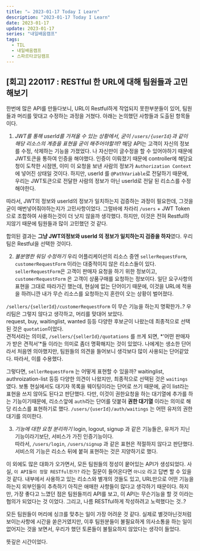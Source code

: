 ```yaml
---
title: "✏️ 2023-01-17 Today I Learn"
description: "2023-01-17 Today I Learn"
date: 2023-01-17
update: 2023-01-17
series: "내일배움캠프"
tags:
  - TIL
  - 내일배움캠프
  - 스파르타코딩캠프
---
```


## [회고] 220117 : RESTful 한 URL에 대해 팀원들과 고민해보기

한번에 많은 API를 만들다보니, URL이 Restful하게 작업되지 못한부분들이 있어, 팀원들과 머리를 맞대고 수정하는 과정을 거쳤다.
아래는 논의했던 사항들과 도출된 항목들이다.

1. _JWT를 통해 userId를 가져올 수 있는 상황에서, 굳이 `/users/{userId}`과 같이 해당 리소스의 계층을 표현을 굳이 해주어야할까?_
   해당 API는 고객이 자신의 정보를 수정, 삭제하는 기능을 가졌었다. 나 자신만이 글수정을 할 수 있어야하기 때문에 JWT토큰을 통하여 인증을 해야했다.
   인증이 이뤄졌기 때문에 controller에 해당요청이 도착한 시점엔, 이미 이 요청을 보낸 사람의 정보가 `Authorization Context`에 넣어진 상태일 것이다.
   하지만, userId 를 `@PathVariable`로 전달하기 때문에, 우리는 JWT토큰으로 전달한 사람의 정보가 아닌 userId로 전달 된 리소스를 수정해야한다.

따라서, JWT의 정보와 userId의 정보가 일치하는지 검증하는 과정이 필요한데, 그것을 굳이 매번넣어줘야하는지가 고민사항이었다.
그럴바에 차라리 `/users` + JWT Token으로 조합하여 사용하는것이 더 낫지 않을까 생각했다. 하지만, 이것은 전혀 Restful하지않기 때문에 팀원들과 많이 고민했던 것 같다.

합의된 결과는 **그냥 JWT의정보와 userId 의 정보가 일치하는지 검증을 하자**였다. 우리팀은 Restful을 선택한 것이다.

2. _불분명한 워딩 수정하기_
   우리 어플리케이션의 리소스 중엔 `sellerRequestForm`, `customerRequestForm` 이라는 대중적이지 않은 리소스들이 있다.
   `sellerRequestForm`은 고객이 판매자 요청을 하기 위한 정보이고, `customerRequestForm` 은 고객이 상품구매를 요청하는 정보이다.
   일단 요구사항의 표현을 그대로 따라가긴 했는데, 현실에 없는 단어이기 때문에, 이것을 URL에 적용을 하려니깐 내가 무슨 리소스를 요청하는지 혼란이 오는 상황이 벌어졌다.

`/sellers/{sellerId}/customerRequestForm` 이 무슨 기능을 하는지 명확한가..? 우리팀은 그렇지 않다고 생각하고, 머리를 맞대어 보았다.  
request, buy, waitinglist, wanted 등등 다양한 후보군이 나왔는데 최종적으로 선택된 것은 `quotation`이었다.  
견적서라는 의미로, `/sellers/{sellerId}/quotations` 를 쓰게 되면, *'어떤 판매자가 받은 견적서'*들 이라는 의미로 좀더 명확해지는 것이 있었다.
나에게는 생소한 단어라서 처음엔 의아했지만, 팀원들의 의견을 들어보니 생각보다 많이 사용되는 단어같았다. 따라서, 이를 수용했다.

그렇다면, `sellerRequestForm` 는 어떻게 표현할 수 있을까?
waitinglist, authroization-list 등등 다양한 의견이 나왔지만, 최종적으로 선택된 것은 `waitings` 였다. 보통 현실에서도 대기자 목록을 웨이팅이라는 단어로 쓰기 때문에, 굳이 list라는 표현을 쓰지 않아도 된다고 판단했다. 다만, 이것이 권한요청을 하는 대기열에 추가를 하는 기능이기때문에, 리소스앞에 `auth`라는 단어를 덧붙혀 **권한 대기열** 이라는 의미로 해당 리소스를 표현하기로 했다. `/users/{userId}/auth/waitings` 는 어떤 유저의 권한 대기를 의미한다.

3. _기능에 대한 요청 분리하기_
   login, logout, signup 과 같은 기능들은, 유저가 지닌 기능이라기보단, 서비스가 가진 인증기능이다.  
   따라서, `/users/login`, `/users/signup` 과 같은 표현은 적절하지 않다고 판단했다.  
   서비스의 기능은 리소스 뒤에 붙혀 표현하는 것은 지양하기로 했다.

이 외에도 많은 대화가 오가면서, 모든 팀원들의 정성이 뭍어있는 API가 생성되었다.
사실, `이 API들이 정말 RESTful한가?` 라는 질문이 들어온다면 `아니오` 라고 답변 할 수 있을 것 같다. 내부에서 사용하고 있는 리소스와 별개의 것들도 있고, URL만으로 어떤 기능을 하는지 외부인들이 추측하기 아직은 애매한 사항들이 많다고 생각하기 때문이다.
하지만, 가장 좋다고 느꼈던 점은 팀원들끼리 API를 보고, 이 API는 무슨기능을 할 것 이라는 협의가 되었다는 것 이었다. 그리고, 나름 RESTful하게 작성하려고 노력했다는 것..?

모든 팀원들이 머리에 싱크를 맞추는 일이 가장 어려운 것 같다. 실제로 별것아닌것처럼 보이는사항에 시간을 쏟은거였지만, 이후 팀원분들이 불필요하게 의사소통을 하는 일이 없어지는 것을 보면서, 우리가 했던 토론들이 불필요하지 않았다는 생각이 들었다.

뜻깊은 시간이었다.
